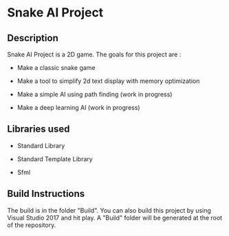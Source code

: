 # Snake AI Project

## Description

Snake AI Project is a 2D game. The goals for this project are :

- Make a classic snake game

- Make a tool to simplify 2d text display with memory optimization

- Make a simple AI using path finding (work in progress)

- Make a deep learning AI (work in progress)

## Libraries used

- Standard Library

- Standard Template Library

- Sfml

## Build Instructions

The build is in the folder "Build". You can also build this project by using Visual Studio 2017 and hit play. A "Build" folder will be generated at the root of the repository.
